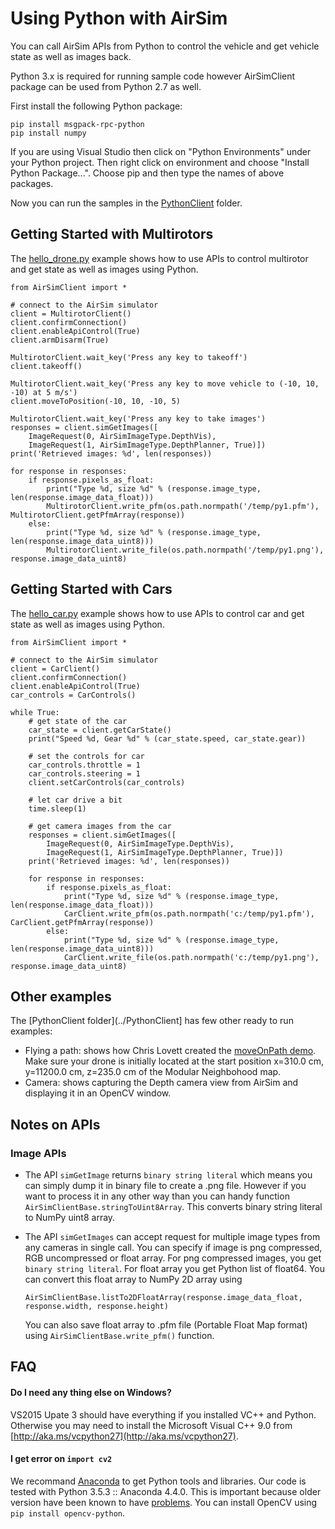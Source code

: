 # Using Python with AirSim

You can call AirSim APIs from Python to control the vehicle and get vehicle state as well as images back.  

Python 3.x is required for running sample code however AirSimClient package can be used from Python 2.7 as well.

First install the following Python package:

````
pip install msgpack-rpc-python
pip install numpy
````

If you are using Visual Studio then click on "Python Environments" under your Python project. Then right click on environment and choose "Install Python Package...". Choose pip and then type the names of above packages.

Now you can run the samples in the [PythonClient](../PythonClient) folder.  


## Getting Started with Multirotors

The [hello_drone.py](../PythonClient/hello_drone.py) example shows how to use APIs to control multirotor and get state as well as images using Python.

```
from AirSimClient import *

# connect to the AirSim simulator 
client = MultirotorClient()
client.confirmConnection()
client.enableApiControl(True)
client.armDisarm(True)

MultirotorClient.wait_key('Press any key to takeoff')
client.takeoff()

MultirotorClient.wait_key('Press any key to move vehicle to (-10, 10, -10) at 5 m/s')
client.moveToPosition(-10, 10, -10, 5)

MultirotorClient.wait_key('Press any key to take images')
responses = client.simGetImages([
    ImageRequest(0, AirSimImageType.DepthVis), 
    ImageRequest(1, AirSimImageType.DepthPlanner, True)])
print('Retrieved images: %d', len(responses))

for response in responses:
    if response.pixels_as_float:
        print("Type %d, size %d" % (response.image_type, len(response.image_data_float)))
        MultirotorClient.write_pfm(os.path.normpath('/temp/py1.pfm'), MultirotorClient.getPfmArray(response))
    else:
        print("Type %d, size %d" % (response.image_type, len(response.image_data_uint8)))
        MultirotorClient.write_file(os.path.normpath('/temp/py1.png'), response.image_data_uint8)
```

## Getting Started with Cars

The [hello_car.py](../PythonClient/hello_car.py) example shows how to use APIs to control car and get state as well as images using Python.

```
from AirSimClient import *

# connect to the AirSim simulator 
client = CarClient()
client.confirmConnection()
client.enableApiControl(True)
car_controls = CarControls()

while True:
    # get state of the car
    car_state = client.getCarState()
    print("Speed %d, Gear %d" % (car_state.speed, car_state.gear))

    # set the controls for car
    car_controls.throttle = 1
    car_controls.steering = 1
    client.setCarControls(car_controls)

    # let car drive a bit
    time.sleep(1)

    # get camera images from the car
    responses = client.simGetImages([
        ImageRequest(0, AirSimImageType.DepthVis),
        ImageRequest(1, AirSimImageType.DepthPlanner, True)]) 
    print('Retrieved images: %d', len(responses))

    for response in responses:
        if response.pixels_as_float:
            print("Type %d, size %d" % (response.image_type, len(response.image_data_float)))
            CarClient.write_pfm(os.path.normpath('c:/temp/py1.pfm'), CarClient.getPfmArray(response))
        else:
            print("Type %d, size %d" % (response.image_type, len(response.image_data_uint8)))
            CarClient.write_file(os.path.normpath('c:/temp/py1.png'), response.image_data_uint8)
```

## Other examples
The [PythonClient folder](../PythonClient] has few other ready to run examples:

- Flying a path: shows how Chris Lovett created the [moveOnPath demo](https://github.com/Microsoft/AirSim/wiki/moveOnPath-demo).
Make sure your drone is initially located at the start position x=310.0 cm, y=11200.0 cm, z=235.0 cm of the Modular Neighbohood map.
- Camera: shows capturing the Depth camera view from AirSim and displaying it in an OpenCV window.

## Notes on APIs

### Image APIs
- The API `simGetImage` returns `binary string literal` which means you can simply dump it in binary file to create a .png file. However if you want to process it in any other way than you can handy function `AirSimClientBase.stringToUint8Array`. This converts binary string literal to NumPy uint8 array.

- The API `simGetImages` can accept request for multiple image types from any cameras in single call. You can specify if image is png compressed, RGB uncompressed or float array. For png compressed images, you get `binary string literal`. For float array you get Python list of float64. You can convert this float array to NumPy 2D array using
    ```
    AirSimClientBase.listTo2DFloatArray(response.image_data_float, response.width, response.height)
    ```
    You can also save float array to .pfm file (Portable Float Map format) using `AirSimClientBase.write_pfm()` function.

## FAQ

#### Do I need any thing else on Windows?
VS2015 Upate 3 should have everything if you installed VC++ and Python. Otherwise you may need to install the Microsoft Visual C++ 9.0 from [http://aka.ms/vcpython27](http://aka.ms/vcpython27).

#### I get error on `import cv2`
We recommand [Anaconda](https://www.anaconda.com/download/) to get Python tools and libraries. Our code is tested with Python 3.5.3 :: Anaconda 4.4.0. This is important because older version have been known to have [problems](https://stackoverflow.com/a/45934992/207661). You can install OpenCV using `pip install opencv-python`.

